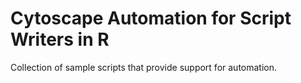 # Cytoscape Automation for Script Writers in R
Collection of sample scripts that provide support for automation.

